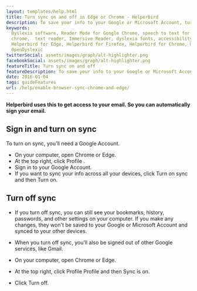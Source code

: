 ```yaml
---
layout: templates/help.html
title: Turn sync on and off in Edge or Chrome - Helperbird
description: To save your info to your Google or Microsoft Account, turn on sync.When you sync You can see and update your synced info on all your devices, like your Helperbird options and settings.
keywords:
  Dyslexia software, Reader Mode for Google Chrome, speech to text for chrome, Text to speech for
  chrome,  text reader, Immersive Reader, dyslexia fonts, accessibility software, dyslexia software,
  Helperbird for Edge, Helperbird for Firefox, Helperbird for Chrome, Opendyslexic for Chrome,
  OpenDyslexic
twitterSocial: assets/images/graph/alt-highlighter.png
facebookSocial: assets/images/graph/alt-highlighter.png
featureTitle: Turn sync on and off
featureDescription: To save your info to your Google or Microsoft Account, turn on sync. When you sync You can see and update your synced info on all your devices, like your Helperbird options and settings.
date: 2016-01-04
tags: guideFeatures
url: /help/enable-browser-sync-chrome-and-edge/
---
```



  **Helperbird uses this to get access to your email. So you can automatically sign your email.**

  ## Sign in and turn on sync
  To turn on sync, you'll need a Google Account.

  - On your computer, open Chrome or Edge.
  - At the top right, click Profile .
  - Sign in to your Google Account.
  - If you want to sync your info across all your devices, click Turn on sync and then Turn on.


  ## Turn off sync
  - If you turn off sync, you can still see your bookmarks, history, passwords, and other settings on your computer. If you make any changes, they won't be saved to your Google or Microsoft Account and synced to your other devices.

  - When you turn off sync, you’ll also be signed out of other Google services, like Gmail.

  - On your computer, open Chrome or Edge.
  - At the top right, click Profile Profile and then Sync is on.
  - Click Turn off.